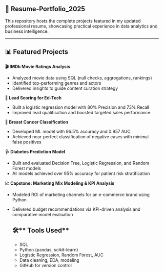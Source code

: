 ## 📄 Resume-Portfolio_2025

This repository hosts the complete projects featured in my updated professional resume, showcasing practical experience in data analytics and business intelligence.

---

## 📊 Featured Projects

**🎬 IMDb Movie Ratings Analysis**  
- Analyzed movie data using SQL (null checks, aggregations, rankings)  
- Identified top-performing genres and actors  
- Delivered insights to guide content curation strategy

**🎯 Lead Scoring for Ed-Tech**  
- Built a logistic regression model with 80% Precision and 73% Recall  
- Improved lead qualification and boosted targeted sales performance

**🧪 Breast Cancer Classification**  
- Developed ML model with 96.5% accuracy and 0.957 AUC  
- Achieved near-perfect classification of negative cases with minimal false positives

**🩺 Diabetes Prediction Model**  
- Built and evaluated Decision Tree, Logistic Regression, and Random Forest models  
- All models achieved over 95% accuracy for patient risk stratification

**📈 Capstone: Marketing Mix Modeling & KPI Analysis**  
- Modeled ROI of marketing channels for an e-commerce brand using Python  
- Delivered budget recommendations via KPI-driven analysis and comparative model evaluation

  ## 🛠️** Tools Used**
  - SQL
  - Python (pandas, scikit-learn)
  - Logistic Regression, Random Forest, AUC
  - Data cleaning, EDA, modeling
  - GitHub for version control
